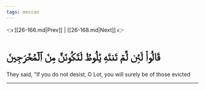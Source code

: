 ```yaml
---
tags: meccan
---
```


👈 [[26-166.md|Prev]] | [[26-168.md|Next]] 👉

# قَالُواْ لَئِن لَّمۡ تَنتَهِ يَٰلُوطُ لَتَكُونَنَّ مِنَ ٱلۡمُخۡرَجِينَ

They said, "If you do not desist, O Lot, you will surely be of those evicted

---

